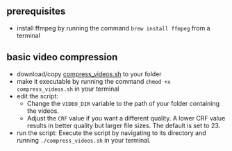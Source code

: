 ## prerequisites

- install ffmpeg by running the command `brew install ffmpeg` from a terminal

## basic video compression

- download/copy [compress_videos.sh](./compress_videos.sh) to your folder
- make it executable by running the command `chmod +x compress_videos.sh` in your terminal
- edit the script:
  - Change the `VIDEO_DIR` variable to the path of your folder containing the videos.
  - Adjust the `CRF` value if you want a different quality. A lower CRF value results in better quality but larger file sizes. The default is set to 23.
- run the script: Execute the script by navigating to its directory and running `./compress_videos.sh` in your terminal.
